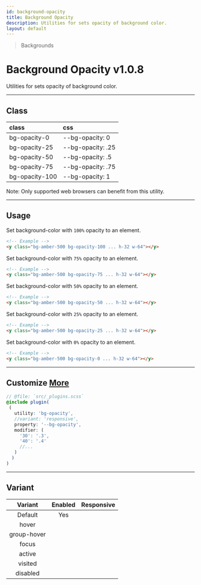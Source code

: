 ```yaml
---
id: background-opacity
title: Background Opacity
description: Utilities for sets opacity of background color.
layout: default
---
```


> Backgrounds

# Background Opacity <span class="ml-1 px-2 py-1 text-sm text-gray-600 bg-gray-300">v1.0.8</span>

Utilities for sets opacity of background color.

---

## Class

| <span class="px-3 py-1 text-white bg-charcoal-100 rounded-full">class</span> | <span class="px-3 py-1 text-white bg-charcoal-100 rounded-full">css</span> |
|:--|:--|
| bg-opacity-0 | --bg-opacity: 0 |
| bg-opacity-25 | --bg-opacity: .25 |
| bg-opacity-50 | --bg-opacity: .5 |
| bg-opacity-75 | --bg-opacity: .75 |
| bg-opacity-100 | --bg-opacity: 1 |

<y class="my-2 mx-4 p-3 border-l-8 border-orange-600 text-sm text-orange-600 bg-orange-200">
  <span class="pr-1 font-semibold">
    Note:
  </span>
  Only supported web browsers can benefit from this utility.
</y>

---

## Usage

Set background-color with `100%` opacity to an element.

<y class="my-2 mx-auto w-64">
 <y class="h-32 bg-amber-500 bg-opacity-100 border border-gray-300"></y>
</y>

```html
<!-- Example -->
<y class="bg-amber-500 bg-opacity-100 ... h-32 w-64"></y>
```

Set background-color with `75%` opacity to an element.

<y class="my-2 mx-auto w-64">
 <y class="h-32 bg-amber-500 bg-opacity-75 border border-gray-300"></y>
</y>

```html
<!-- Example -->
<y class="bg-amber-500 bg-opacity-75 ... h-32 w-64"></y>
```

Set background-color with `50%` opacity to an element.

<y class="my-2 mx-auto w-64">
 <y class="h-32 bg-amber-500 bg-opacity-50 border border-gray-300"></y>
</y>

```html
<!-- Example -->
<y class="bg-amber-500 bg-opacity-50 ... h-32 w-64"></y>
```

Set background-color with `25%` opacity to an element.

<y class="my-2 mx-auto w-64">
 <y class="h-32 bg-amber-500 bg-opacity-25 border border-gray-300"></y>
</y>

```html
<!-- Example -->
<y class="bg-amber-500 bg-opacity-25 ... h-32 w-64"></y>
```

Set background-color with `0%` opacity to an element.

<y class="my-2 mx-auto w-64">
 <y class="h-32 bg-amber-500 bg-opacity-0 border border-gray-300"></y>
</y>

```html
<!-- Example -->
<y class="bg-amber-500 bg-opacity-0 ... h-32 w-64"></y>
```

---

## Customize <a class="ml-1 px-2 py-1 text-sm text-gray-600 bg-gray-300" href="/plugin-api/">More</a>

```scss
// @file: `src/_plugins.scss`
@include plugin(
 (
   utility: 'bg-opacity',
   //variant: 'responsive',
   property: '--bg-opacity',
   modifier: (
     '30': '.3',
     '40': '.4'
     //...
   )
  )
)
```

---

## Variant

| <span class="font-semibold underline">Variant</span> | <span class="font-semibold underline">Enabled</span> | <span class="font-semibold underline">Responsive</span> |
|:-:|:-:|:-:|
| Default | Yes | |
| hover| | |
| group-hover | | |
| focus | | |
| active | | |
| visited | | |
| disabled | | |